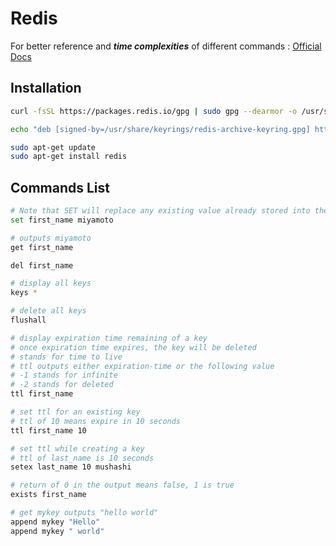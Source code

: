# Redis

For better reference and _**time complexities**_ of different commands : [Official Docs](https://redis.io/commands/append/)

## Installation

```bash
curl -fsSL https://packages.redis.io/gpg | sudo gpg --dearmor -o /usr/share/keyrings/redis-archive-keyring.gpg

echo "deb [signed-by=/usr/share/keyrings/redis-archive-keyring.gpg] https://packages.redis.io/deb $(lsb_release -cs) main" | sudo tee /etc/apt/sources.list.d/redis.list

sudo apt-get update
sudo apt-get install redis
```

## Commands List

```bash
# Note that SET will replace any existing value already stored into the key, in the case that the key already exists, even if the key is associated with a non-string value. So SET performs an assignment.
set first_name miyamoto
```

```bash
# outputs miyamoto
get first_name
```

```bash
del first_name
```

```bash
# display all keys
keys *
```

```bash
# delete all keys
flushall
```

```bash
# display expiration time remaining of a key
# once expiration time expires, the key will be deleted
# stands for time to live
# ttl outputs either expiration-time or the following value
# -1 stands for infinite
# -2 stands for deleted
ttl first_name
```

```bash
# set ttl for an existing key
# ttl of 10 means expire in 10 seconds
ttl first_name 10
```

```bash
# set ttl while creating a key
# ttl of last_name is 10 seconds
setex last_name 10 mushashi
```

```bash
# return of 0 in the output means false, 1 is true
exists first_name
```

```bash
# get mykey outputs "hello world"
append mykey "Hello"
append mykey " world"
```


